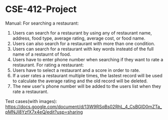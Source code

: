 # CSE-412-Project
Manual:
For searching a restaurant:
1. Users can search for a restaurant by using any of restaurant name, address, food type, average rating, average cost, or food name.
2. Users can also search for a restaurant with more than one condition.
3. Users can search for a restaurant with key words insteatd of the full name of a restaurnt of food.
4. Users have to enter phone number when searching if they want to rate a restaurant.
For rating a restaurant:
1. Users have to select a restaurant and a score in order to rate.
2. If a user rates a restaurant multiple times, the lastest record will be used to calculate the average rating and the old record will be deleted.
3. The new user's phone number will be added to the users list when they rate a restaurant.

Test cases(with images):
https://docs.google.com/document/d/13W9RSqBs02RhL_4_CsBGlD0mZTa_pMNJI8YzfX7x4eQ/edit?usp=sharing
